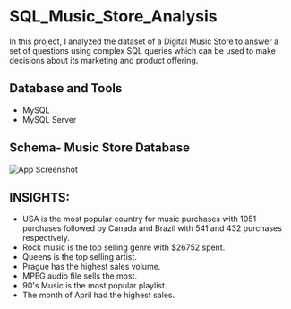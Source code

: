
# SQL_Music_Store_Analysis

In this project, I analyzed the dataset of a Digital Music Store to answer a set of questions using complex SQL queries which can be used to make decisions about its marketing and product offering.

## Database and Tools
- MySQL
- MySQL Server


## Schema- Music Store Database

![App Screenshot](https://via.placeholder.com/468x300?text=App+Screenshot+Here)


## INSIGHTS:
- USA is the most popular country for music purchases with 1051 purchases followed by Canada and Brazil with 541 and 432 purchases respectively.
- Rock music is the top selling genre with $26752 spent.
- Queens is the top selling artist.
- Prague has the highest sales volume.
- MPEG audio file sells the most.
- 90's Music is the most popular playlist.
- The month of April had the highest sales.

